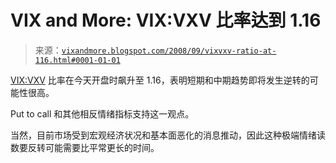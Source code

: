 <!--yml

category: 未分类

date: 2024-05-18 18:26:43

-->

# VIX and More: VIX:VXV 比率达到 1.16

> 来源：[`vixandmore.blogspot.com/2008/09/vixvxv-ratio-at-116.html#0001-01-01`](http://vixandmore.blogspot.com/2008/09/vixvxv-ratio-at-116.html#0001-01-01)

[VIX:VXV](http://vixandmore.blogspot.com/search/label/VIX%3AVXV) 比率在今天开盘时飙升至 1.16，表明短期和中期趋势即将发生逆转的可能性很高。

Put to call 和其他相反情绪指标支持这一观点。

当然，目前市场受到宏观经济状况和基本面恶化的消息推动，因此这种极端情绪读数要反转可能需要比平常更长的时间。
